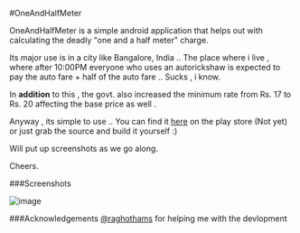 #OneAndHalfMeter

OneAndHalfMeter is a simple android application that helps out with calculating the deadly "one and a half meter" charge. 

Its major use is in a city like Bangalore, India .. The place where i live , where after 10:00PM everyone who uses an autorickshaw is expected to pay the auto fare + half of the auto fare .. Sucks , i know. 

In **addition** to this , the govt. also increased the minimum rate from Rs. 17 to Rs. 20 affecting the base price as well . 

Anyway , its simple to use .. You can find it [here](#) on the play store (Not yet) or just grab the source and build it yourself :)

Will put up screenshots as we go along. 

Cheers.

###Screenshots

![image](http://dl.dropbox.com/u/138190/Screenshot_2012-06-04-00-27-03.jpg)

###Acknowledgements
[@raghothams](https://github.com/raghothams) for helping me with the devlopment